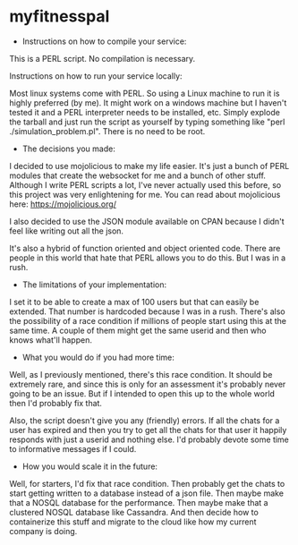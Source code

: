 # myfitnesspal
* Instructions on how to compile your service:

This is a PERL script. No compilation is necessary.

Instructions on how to run your service locally:

Most linux systems come with PERL. So using a Linux machine to run it is highly preferred (by me). It might work on a windows machine but I haven't tested it and a PERL interpreter needs to be installed, etc.  Simply explode the tarball and just run the script as yourself by typing something like "perl ./simulation_problem.pl". There is no need to be root.

* The decisions you made:

I decided to use mojolicious to make my life easier.  It's just a bunch of PERL modules that create the websocket for me and a bunch of other stuff.  Although I write PERL scripts a lot, I've never actually used this before, so this project was very enlightening for me.  You can read about mojolicious here: https://mojolicious.org/

I also decided to use the JSON module available on CPAN because I didn't feel like writing out all the json.

It's also a hybrid of function oriented and object oriented code.  There are people in this world that hate that PERL allows you to do this.  But I was in a rush.

* The limitations of your implementation:

I set it to be able to create a max of 100 users but that can easily be extended.  That number is hardcoded because I was in a rush.  There's also the possibility of a race condition if millions of people start using this at the same time.  A couple of them might get the same userid and then who knows what'll happen.

* What you would do if you had more time:

Well, as I previously mentioned, there's this race condition.  It should be extremely rare, and since this is only for an assessment it's probably never going to be an issue.  But if I intended to open this up to the whole world then I'd probably fix that.

Also, the script doesn't give you any (friendly) errors. If all the chats for a user has expired and then you try to get all the chats for that user it happily responds with just a userid and nothing else.  I'd probably devote some time to informative messages if I could.

* How you would scale it in the future:

Well, for starters, I'd fix that race condition.  Then probably get the chats to start getting written to a database instead of a json file.  Then maybe make that a NOSQL database for the performance.  Then maybe make that a clustered NOSQL database like Cassandra.  And then decide how to containerize this stuff and migrate to the cloud like how my current company is doing.
